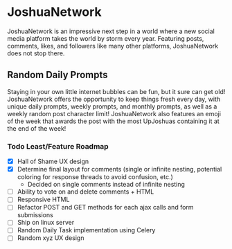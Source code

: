 # JoshuaNetwork

JoshuaNetwork is an impressive next step in a world where a new social media platform takes the world by storm every year. Featuring posts, comments, likes, and followers like many other platforms, JoshuaNetwork does not stop there.

## Random Daily Prompts

Staying in your own little internet bubbles can be fun, but it sure can get old! JoshuaNetwork offers the opportunity to keep things fresh every day, with unique daily prompts, weekly prompts, and monthly prompts, as well as a weekly random post character limit! JoshuaNetwork also features an emoji of the week that awards the post with the most UpJoshuas containing it at the end of the week!

### Todo Least/Feature Roadmap

- [x] Hall of Shame UX design
- [x] Determine final layout for comments (single or infinite nesting, potential coloring for response threads to avoid confusion, etc.)
    - Decided on single comments instead of infinite nesting
- [ ] Ability to vote on and delete comments + HTML
- [ ] Responsive HTML
- [ ] Refactor POST and GET methods for each ajax calls and form submissions
- [ ] Ship on linux server
- [ ] Random Daily Task implementation using Celery
- [ ] Random xyz UX design
